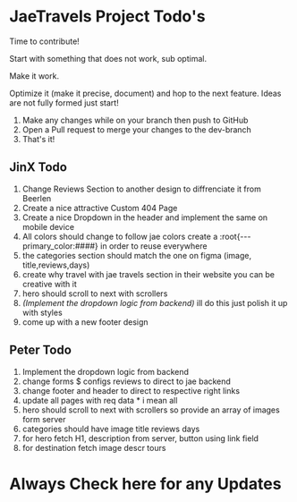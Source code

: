# JaeTravels Project Todo's
Time to contribute!

Start with something that does not work, sub optimal.

Make it work.

Optimize it (make it precise, document) and hop to the next feature. Ideas are not fully formed
just start!

1. Make any changes while on your branch then push to GitHub
2. Open a Pull request to merge your changes to the dev-branch
3. That's it!

## JinX Todo

1. Change Reviews Section to another design to diffrenciate it from Beerlen
2. Create a nice attractive Custom 404 Page
3. Create a nice Dropdown in the header and implement the same on mobile device
4. All colors should change to follow jae colors create a :root{---primary_color:####} in order to reuse      everywhere
5. the categories section should match the one on figma (image, title,reviews,days)
6. create why travel with jae travels section in their website  you can be creative with it
7. hero should scroll to next with scrollers
8. *(Implement the dropdown logic from backend)* ill do this just polish it up with styles
9. come up with a new footer design

## Peter Todo

1. Implement the dropdown logic from backend
2. change forms $ configs reviews to direct to jae backend
3. change footer and header to direct to respective right links
4. update all pages with req data * i mean all
5. hero should scroll to next with scrollers so provide an array of images form server
6. categories should have image title reviews days
7. for hero fetch H1, description from server, button using link field
8. for destination fetch image descr tours



# Always Check here for any Updates



